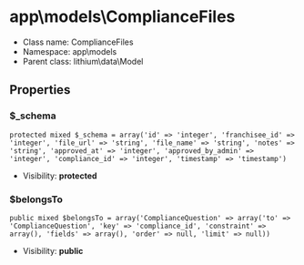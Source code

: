 app\models\ComplianceFiles
===============






* Class name: ComplianceFiles
* Namespace: app\models
* Parent class: lithium\data\Model





Properties
----------


### $_schema

    protected mixed $_schema = array('id' => 'integer', 'franchisee_id' => 'integer', 'file_url' => 'string', 'file_name' => 'string', 'notes' => 'string', 'approved_at' => 'integer', 'approved_by_admin' => 'integer', 'compliance_id' => 'integer', 'timestamp' => 'timestamp')





* Visibility: **protected**


### $belongsTo

    public mixed $belongsTo = array('ComplianceQuestion' => array('to' => 'ComplianceQuestion', 'key' => 'compliance_id', 'constraint' => array(), 'fields' => array(), 'order' => null, 'limit' => null))





* Visibility: **public**




